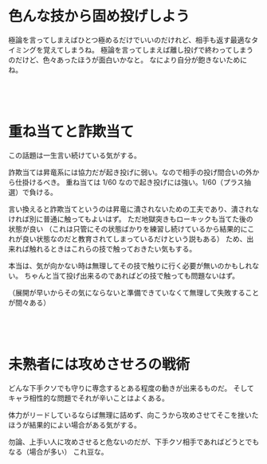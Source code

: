# 色んな技から固め投げしよう

極論を言ってしまえばひとつ極めるだけでいいのだけれど、相手も返す最適なタイミングを覚えてしまうね。
極論を言ってしまえば離し投げで終わってしまうのだけど、色々あったほうが面白いかなと。
なにより自分が飽きないためにね。

　  
　  

# 重ね当てと詐欺当て

この話題は一生言い続けている気がする。

詐欺当ては昇竜系には協力だが起き投げに弱い。なので相手の投げ間合いの外から仕掛けるべき。
重ね当ては 1/60 なので起き投げには強い。1/60（プラス抽選）で負ける。

言い換えると詐欺当てというのは昇竜に潰されないための工夫であり、潰されなければ別に普通に触ってもよいはず。
ただ地獄突きもローキックも当てた後の状態が良い
（これは只管にその状態ばかりを練習し続けているから結果的にこれが良い状態なのだと教育されてしまっているだけという説もある）
ため、出来れば触れるときはこれらの技で触っておきたい気もする。

本当は、気が向かない時は無理してその技で触りに行く必要が無いのかもしれない。
ちゃんと当て投げ出来るのであればどの技で触っても問題ないはず。

（展開が早いからその気にならないと準備できていなくて無理して失敗することが間々ある）

　  
　  

# 未熟者には攻めさせろの戦術

どんな下手クソでも守りに専念するとある程度の動きが出来るものだ。
そしてキャラ相性的な問題でそれが辛いことはよくある。

体力がリードしているならば無理に詰めず、向こうから攻めさせてそこを挫いたほうが結果的によい場合がある気がする。

勿論、上手い人に攻めさせると危ないのだが、下手クソ相手であればどうとでもなる（場合が多い）
これ豆な。

